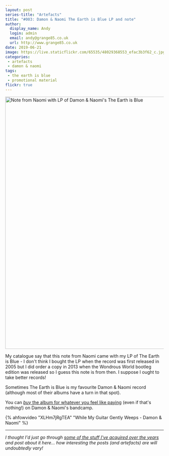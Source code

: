 ```yaml
---
layout: post
series-title: "Artefacts" 
title: "#003: Damon & Naomi The Earth is Blue LP and note"
author:
  display_name: Andy
  login: admin
  email: andy@grange85.co.uk
  url: http://www.grange85.co.uk
date: 2019-06-21
image: https://live.staticflickr.com/65535/48029368553_efac3b3f62_c.jpg
categories:
 - artefacts
 - damon & naomi
tags:
 - the earth is blue
 - promotional material
flickr: true
---
```

<a data-flickr-embed="true"  href="https://www.flickr.com/photos/grange85/48029368553/in/dateposted/" title="Note from Naomi with LP of Damon &amp; Naomi&#x27;s The Earth is Blue"><img src="https://live.staticflickr.com/65535/48029368553_efac3b3f62_c.jpg" width="800" height="800" alt="Note from Naomi with LP of Damon &amp; Naomi&#x27;s The Earth is Blue"></a>

My catalogue say that this note from Naomi came with my LP of The Earth is Blue - I don't think I bought the LP when the record was first released in 2005 but I did order a copy in 2013 when the Wondrous World bootleg edition was released so I guess this note is from then. I suppose I ought to take better records!

Sometimes The Earth is Blue is my favourite Damon & Naomi record (although most of their albums have a turn in that spot).

You can [_buy_ the album for whatever you feel like paying](https://damonandnaomi.bandcamp.com/album/the-earth-is-blue) (even if that's nothing!) on Damon & Naomi's bandcamp.

{% ahfowvideo "XLHm7jRgTEA" "While My Guitar Gently Weeps - Damon & Naomi" %}

---

_I thought I'd just go through [some of the stuff I've acquired over the years](/category/artefacts/) and post about it here... how interesting the posts (and artefacts) are will undoubtedly vary!_

